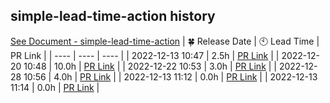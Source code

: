 ## simple-lead-time-action history
[See Document - simple-lead-time-action](https://github.com/marketplace/actions/simple-lead-time-action)
| :four_leaf_clover: Release Date | :clock10: Lead Time | PR Link |
| ---- | ---- | ---- |
| 2022-12-13 10:47 | 2.5h | [PR Link](https://github.com/d-kanai/simple-lead-time-action/pull/7) |
| 2022-12-20 10:48 | 10.0h | [PR Link](https://github.com/d-kanai/simple-lead-time-action/pull/7) |
| 2022-12-22 10:53 | 3.0h | [PR Link](https://github.com/d-kanai/simple-lead-time-action/pull/7) |
| 2022-12-28 10:56 | 4.0h | [PR Link](https://github.com/d-kanai/simple-lead-time-action/pull/8) |
| 2022-12-13 11:12 | 0.0h | [PR Link](https://github.com/d-kanai/simple-lead-time-action/pull/10) |
| 2022-12-13 11:14 | 0.0h | [PR Link](https://github.com/d-kanai/simple-lead-time-action/pull/11) |
